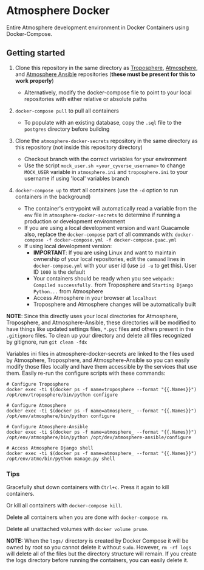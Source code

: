 # Atmosphere Docker
Entire Atmosphere development environment in Docker Containers using Docker-Compose.


## Getting started
1. Clone this repository in the same directory as [Troposphere](https://github.com/cyverse/troposphere), [Atmosphere](https://github.com/cyverse/atmosphere), and [Atmosphere Ansible](https://github.com/cyverse/atmosphere-ansible) repositories (**these must be present for this to work properly**)
    - Alternatively, modify the docker-compose file to point to your local repositories with either relative or absolute paths


2. `docker-compose pull` to pull all containers
    - To populate with an existing database, copy the `.sql` file to the `postgres` directory before building


3. Clone the `atmosphere-docker-secrets` repository in the same directory as this repository (not inside this repository directory)
    - Checkout branch with the correct variables for your environment
    - Use the script `mock_user.sh <your_cyverse_username>` to change `MOCK_USER` variable in `atmosphere.ini` and `troposphere.ini` to your username if using 'local' variables branch


4. `docker-compose up` to start all containers (use the `-d` option to run containers in the background)
    - The container's entrypoint will automatically read a variable from the `env` file in `atmosphere-docker-secrets` to determine if running a production or development environment
    - If you are using a local development version and want Guacamole also, replace the `docker-compose` part of all commands with: `docker-compose -f docker-compose.yml -f docker-compose.guac.yml`
    - If using local development version:
      - **IMPORTANT**: If you are using Linux and want to maintain ownership of your local repositories, edit the `command` lines in `docker-compose.yml` with your user id (use `id -u` to get this). User ID `1000` is the default
      - Your containers should be ready when you see `webpack: Compiled successfully.` from Troposphere and `Starting Django Python...` from Atmosphere
      - Access Atmosphere in your browser at `localhost`
      - Troposphere and Atmosphere changes will be automatically built


**NOTE**: Since this directly uses your local directories for Atmosphere, Troposphere, and Atmosphere-Ansible, these directories will be modified to have things like updated settings files, `*.pyc` files and others present in the `.gitignore` files. To clean up your directory and delete all files recognized by gitignore, run `git clean -fdx`


Variables ini files in atmosphere-docker-secrets are linked to the files used by Atmosphere, Troposphere, and Atmosphere-Ansible so you can easily modify those files locally and have them accessible by the services that use them. Easily re-run the configure scripts with these commands:
```shell
# Configure Troposphere
docker exec -ti $(docker ps -f name=troposphere --format "{{.Names}}") /opt/env/troposphere/bin/python configure

# Configure Atmosphere
docker exec -ti $(docker ps -f name=atmosphere_ --format "{{.Names}}") /opt/env/atmosphere/bin/python configure

# Configure Atmosphere-Ansible
docker exec -ti $(docker ps -f name=atmosphere_ --format "{{.Names}}") /opt/env/atmosphere/bin/python /opt/dev/atmosphere-ansible/configure

# Access Atmosphere Django shell
docker exec -ti $(docker ps -f name=atmosphere_ --format "{{.Names}}") /opt/env/atmo/bin/python manage.py shell
```


### Tips
Gracefully shut down containers with `Ctrl+c`. Press it again to kill containers.

Or kill all containers with `docker-compose kill`.

Delete all containers when you are done with `docker-compose rm`.

Delete all unattached volumes with `docker volume prune`.

**NOTE:** When the `logs/` directory is created by Docker Compose it will be owned by root so you cannot delete it without `sudo`. However, `rm -rf logs` will delete all of the files but the directory structure will remain. If you create the logs directory before running the containers, you can easily delete it.
